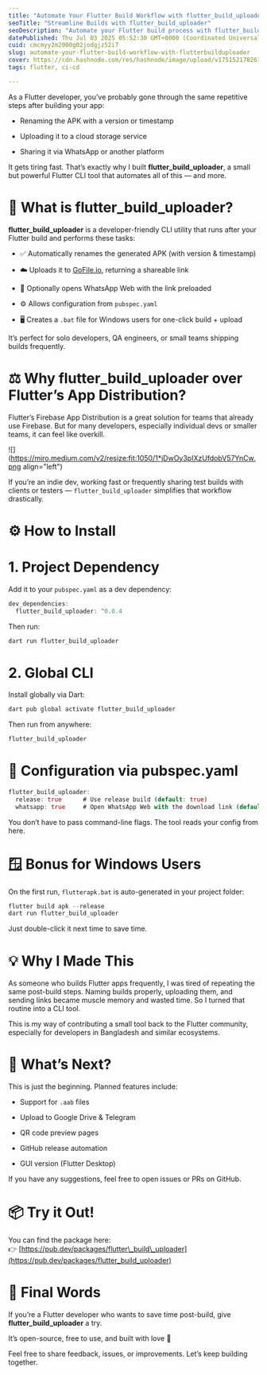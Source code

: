 ```yaml
---
title: "Automate Your Flutter Build Workflow with flutter_build_uploader 🚀"
seoTitle: "Streamline Builds with flutter_build_uploader"
seoDescription: "Automate your Flutter build process with flutter_build_uploader, a CLI tool for renaming, uploading, and sharing app builds effortlessly"
datePublished: Thu Jul 03 2025 05:52:30 GMT+0000 (Coordinated Universal Time)
cuid: cmcmyy2m2000g02jodgjz52i7
slug: automate-your-flutter-build-workflow-with-flutterbuilduploader
cover: https://cdn.hashnode.com/res/hashnode/image/upload/v1751521782677/ee2e7724-88c1-4f0d-8f21-315db18c4f73.png
tags: flutter, ci-cd

---
```


As a Flutter developer, you’ve probably gone through the same repetitive steps after building your app:

* Renaming the APK with a version or timestamp
    
* Uploading it to a cloud storage service
    
* Sharing it via WhatsApp or another platform
    

It gets tiring fast. That’s exactly why I built **flutter\_build\_uploader**, a small but powerful Flutter CLI tool that automates all of this — and more.

# **🌟 What is flutter\_build\_uploader?**

**flutter\_build\_uploader** is a developer-friendly CLI utility that runs after your Flutter build and performs these tasks:

* ✅ Automatically renames the generated APK (with version & timestamp)
    
* ☁️ Uploads it to [GoFile.io](https://gofile.io/), returning a shareable link
    
* 💬 Optionally opens WhatsApp Web with the link preloaded
    
* ⚙️ Allows configuration from `pubspec.yaml`
    
* 🖥️ Creates a `.bat` file for Windows users for one-click build + upload
    

It’s perfect for solo developers, QA engineers, or small teams shipping builds frequently.

# **⚖️ Why flutter\_build\_uploader over Flutter’s App Distribution?**

Flutter’s Firebase App Distribution is a great solution for teams that already use Firebase. But for many developers, especially individual devs or smaller teams, it can feel like overkill.

![](https://miro.medium.com/v2/resize:fit:1050/1*jDwOy3pIXzUfdobV57YnCw.png align="left")

If you’re an indie dev, working fast or frequently sharing test builds with clients or testers — `flutter_build_uploader` simplifies that workflow drastically.

# **⚙️ How to Install**

# **1\. Project Dependency**

Add it to your `pubspec.yaml` as a dev dependency:

```dart
dev_dependencies:
  flutter_build_uploader: ^0.0.4
```

Then run:

```dart
dart run flutter_build_uploader
```

# **2\. Global CLI**

Install globally via Dart:

```dart
dart pub global activate flutter_build_uploader
```

Then run from anywhere:

```dart
flutter_build_uploader
```

# **🔧 Configuration via pubspec.yaml**

```dart
flutter_build_uploader:
  release: true      # Use release build (default: true)
  whatsapp: true     # Open WhatsApp Web with the download link (default: true)
```

You don’t have to pass command-line flags. The tool reads your config from here.

# **🪟 Bonus for Windows Users**

On the first run, `flutterapk.bat` is auto-generated in your project folder:

```dart
flutter build apk --release
dart run flutter_build_uploader
```

Just double-click it next time to save time.

# **💡 Why I Made This**

As someone who builds Flutter apps frequently, I was tired of repeating the same post-build steps. Naming builds properly, uploading them, and sending links became muscle memory and wasted time. So I turned that routine into a CLI tool.

This is my way of contributing a small tool back to the Flutter community, especially for developers in Bangladesh and similar ecosystems.

# **🧠 What’s Next?**

This is just the beginning. Planned features include:

* Support for `.aab` files
    
* Upload to Google Drive & Telegram
    
* QR code preview pages
    
* GitHub release automation
    
* GUI version (Flutter Desktop)
    

If you have any suggestions, feel free to open issues or PRs on GitHub.

# **📦 Try it Out!**

You can find the package here:  
👉 [https://pub.dev/packages/flutter\_build\_uploader](https://pub.dev/packages/flutter_build_uploader)

# **📣 Final Words**

If you’re a Flutter developer who wants to save time post-build, give **flutter\_build\_uploader** a try.

It’s open-source, free to use, and built with love 💙

Feel free to share feedback, issues, or improvements. Let’s keep building together.